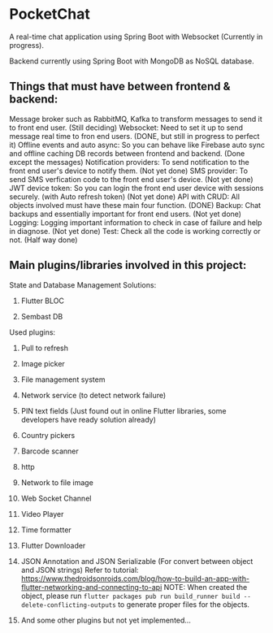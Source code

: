 # PocketChat

A real-time chat application using Spring Boot with Websocket (Currently in progress). 

Backend currently using Spring Boot with MongoDB as NoSQL database.

## Things that must have between frontend & backend:
Message broker such as RabbitMQ, Kafka to transform messages to send it to front end user. (Still deciding)
Websocket: Need to set it up to send message real time to fron end users. (DONE, but still in progress to perfect it)
Offline events and auto async: So you can behave like Firebase auto sync and offline caching DB records between frontend and backend. (Done except the messages)
Notification providers: To send notification to the front end user's device to notify them. (Not yet done)
SMS provider: To send SMS verfication code to the front end user's device. (Not yet done)
JWT device token: So you can login the front end user device with sessions securely. (with Auto refresh token) (Not yet done)
API with CRUD: All objects involved must have these main four function. (DONE)
Backup: Chat backups and essentially important for front end users. (Not yet done)
Logging: Logging important information to check in case of failure and help in diagnose. (Not yet done)
Test: Check all the code is working correctly or not. (Half way done)

## Main plugins/libraries involved in this project:

State and Database Management Solutions:

1. Flutter BLOC

2. Sembast DB

Used plugins:

1. Pull to refresh

2. Image picker

3. File management system

4. Network service (to detect network failure)

5. PIN text fields (Just found out in online Flutter libraries, some developers have ready solution already)

4. Country pickers

5. Barcode scanner

6. http

7. Network to file image

8. Web Socket Channel

9. Video Player

10. Time formatter

11. Flutter Downloader

12. JSON Annotation and JSON Serializable (For convert between object and JSON strings)
Refer to tutorial: https://www.thedroidsonroids.com/blog/how-to-build-an-app-with-flutter-networking-and-connecting-to-api
NOTE: When created the object, please run `flutter packages pub run build_runner build --delete-conflicting-outputs` to generate proper files for the objects. 

13. And some other plugins but not yet implemented...
